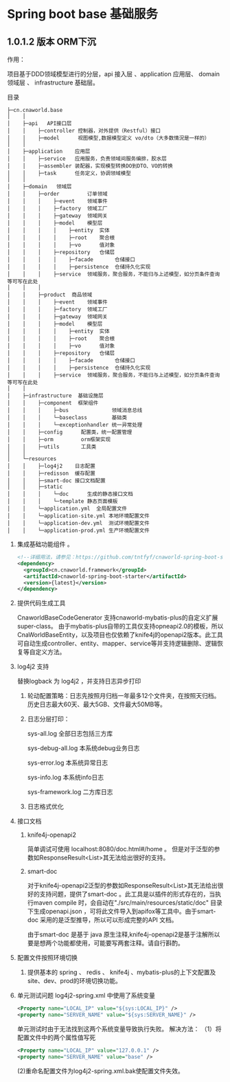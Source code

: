 # Spring boot base 基础服务
## 1.0.1.2 版本 ORM下沉

作用：

项目基于DDD领域模型进行的分层，api 接入层 、application  应用层、 domain 领域层 、 infrastructure 基础层。

目录

```
├─cn.cnaworld.base
│    │
│    ├─api   API接口层
│    │    ├─controller 控制器，对外提供（Restful）接口
│    │    ├─model      视图模型,数据模型定义 vo/dto（大多数情況是一样的）
│    │
│    ├─application    应用层
│    │    ├─service   应用服务，负责领域间服务编排，胶水层
│    │    ├─assembler 装配器，实现模型转换DO到DTO、VO的转换
│    │    ├─task      任务定义，协调领域模型
│    │
│    ├─domain   领域层
│    │    ├─order         订单领域
│    │    │    ├─event    领域事件
│    │    │    ├─factory  领域工厂
│    │    │    ├─gateway  领域网关
│    │    │    ├─model    模型层
│    │    │    │    ├─entity  实体
│    │    │    │    ├─root    聚合根
│    │    │    │    ├─vo      值对象
│    │    │    ├─repository   仓储层
│    │    │    │    ├─facade       仓储接口
│    │    │    │    ├─persistence  仓储持久化实现
│    │    │    ├─service  领域服务，聚合服务，不能归与上述模型，如分页条件查询等可写在此处
│    │    │
│    │    ├─product  商品领域
│    │    │    ├─event    领域事件
│    │    │    ├─factory  领域工厂
│    │    │    ├─gateway  领域网关
│    │    │    ├─model    模型层
│    │    │    │    ├─entity  实体
│    │    │    │    ├─root    聚合根
│    │    │    │    ├─vo      值对象
│    │    │    ├─repository   仓储层
│    │    │    │    ├─facade       仓储接口
│    │    │    │    ├─persistence  仓储持久化实现
│    │    │    ├─service  领域服务，聚合服务，不能归与上述模型，如分页条件查询等可写在此处
│    │
│    ├─infrastructure  基础设施层
│    │    ├─component  框架组件
│    │    │    ├─bus              领域消息总线
│    │    │    └─baseclass        基础类
│    │    │    └─exceptionhandler 统一异常处理 
│    │    ├─config      配置类，统一配置管理
│    │    ├─orm         orm框架实现
│    │    ├─utils       工具类	
│    │
│    └─resources
│    │    ├─log4j2    日志配置
│    │    ├─redisson  缓存配置
│    │    ├─smart-doc 接口文档配置
│    │    ├─static
│    │    │    └─doc      生成的静态接口文档
│    │    │    └─template 静态页面模板
│    │    └─application.yml  全局配置文件
│    │    └─application-site.yml 本地环境配置文件
│    │    └─application-dev.yml  测试环境配置文件
│    │    └─application-prod.yml 生产环境配置文件
```

1. 集成基础功能组件 。

   ```xml
   <!--详细用法，请参见：https://github.com/tntfyf/cnaworld-spring-boot-starter-->
   <dependency>
     <groupId>cn.cnaworld.framework</groupId>
     <artifactId>cnaworld-spring-boot-starter</artifactId>
     <version>{latest}</version>
   </dependency>
   ```

2. 提供代码生成工具

    CnaworldBaseCodeGenerator 支持cnaworld-mybatis-plus的自定义扩展super-class。
   由于mybatis-plus自带的工具仅支持opneapi2.0的模板，所以CnaWorldBaseEntity，以及项目也仅依赖了knife4j的openapi2版本。此工具可自动生成controller、entity、mapper、service等并支持逻辑删除、逻辑恢复等自定义方法。

3. log4j2 支持

   替换logback 为 log4j2 ，并支持日志异步打印

   1. 轮动配置策略：日志先按照月归档一年最多12个文件夹，在按照天归档。历史日志最大60天、最大5GB、文件最大50MB等。

   2. 日志分层打印：

      sys-all.log 全部日志包括三方库

      sys-debug-all.log 本系统debug业务日志

      sys-error.log 本系统异常日志

      sys-info.log 本系统info日志

      sys-framework.log 二方库日志

   3. 日志格式优化

4. 接口文档

   1. knife4j-openapi2

       简单调试可使用 localhost:8080/doc.html#/home 。 但是对于泛型的参数如ResponseResult<List<Student>>其无法给出很好的支持。

   2. smart-doc 

      对于knife4j-openapi2泛型的参数如ResponseResult<List<Student>>其无法给出很好的支持问题，提供了smart-doc  。此工具是以插件的形式存在的，当执行maven compile 时，会自动在"./src/main/resources/static/doc" 目录下生成openapi.json ，可将此文件导入到apifox等工具中。由于smart-doc  采用的是泛型推导，所以可以形成完整的API 文档。
      
      由于smart-doc 是基于 java 原生注释,knife4j-openapi2是基于注解所以要是想两个功能都使用，可能要写两套注释。请自行斟酌。
5. 配置文件按照环境切换

   1. 提供基本的 spring 、 redis  、 knife4j 、mybatis-plus的上下文配置及site、dev、prod的环境切换功能。

6. 单元测试问题
   log4j2-spring.xml 中使用了系统变量
      ```xml
   <Property name="LOCAL_IP" value="${sys:LOCAL_IP}" />
   <property name="SERVER_NAME" value="${sys:SERVER_NAME}" />
      ```
   单元测试时由于无法找到这两个系统变量导致执行失败。
   解决方法：
   （1）将配置文件中的两个属性值写死

   ```xml
   <Property name="LOCAL_IP" value="127.0.0.1" />
   <property name="SERVER_NAME" value="base" />
   ```

   (2)重命名配置文件为log4j2-spring.xml.bak使配置文件失效。